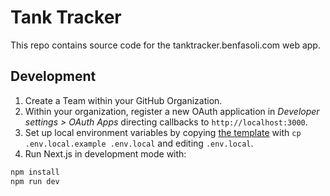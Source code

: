 # Tank Tracker

This repo contains source code for the tanktracker.benfasoli.com web app.

## Development

1. Create a Team within your GitHub Organization.
2. Within your organization, register a new OAuth application in _Developer settings > OAuth Apps_ directing callbacks to `http://localhost:3000`.
3. Set up local environment variables by copying [the template](./env.local.example) with `cp .env.local.example .env.local` and editing `.env.local`.
4. Run Next.js in development mode with:

```bash
npm install
npm run dev
```
